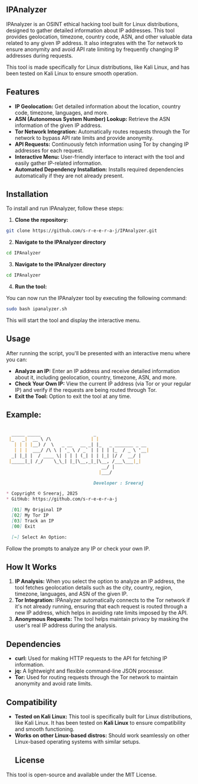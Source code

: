 ## IPAnalyzer
IPAnalyzer is an OSINT ethical hacking tool built for Linux distributions, designed to gather detailed information about IP addresses. This tool provides geolocation, timezone, country code, ASN, and other valuable data related to any given IP address. It also integrates with the Tor network to ensure anonymity and avoid API rate limiting by frequently changing IP addresses during requests.

This tool is made specifically for Linux distributions, like Kali Linux, and has been tested on Kali Linux to ensure smooth operation.

## Features
- **IP Geolocation:** Get detailed information about the location, country code, timezone, languages, and more.
- **ASN (Autonomous System Number) Lookup:** Retrieve the ASN information of the given IP address.
- **Tor Network Integration:** Automatically routes requests through the Tor network to bypass API rate limits and provide anonymity.
- **API Requests:** Continuously fetch information using Tor by changing IP addresses for each request.
- **Interactive Menu:** User-friendly interface to interact with the tool and easily gather IP-related information.
- **Automated Dependency Installation:** Installs required dependencies automatically if they are not already present.
## Installation
To install and run IPAnalyzer, follow these steps:

1. **Clone the repository:**

```bash
git clone https://github.com/s-r-e-e-r-a-j/IPAnalyzer.git
```
2. **Navigate to the IPAnalyzer directory** 
```bash
cd IPAnalyzer
```
3. **Navigate to the IPAnalyzer directory**
 ```bash
 cd IPAnalyzer
```
4. **Run the tool:**

You can now run the IPAnalyzer tool by executing the following command:

```bash
sudo bash ipanalyzer.sh
```
This will start the tool and display the interactive menu.

## Usage
After running the script, you'll be presented with an interactive menu where you can:

- **Analyze an IP:** Enter an IP address and receive detailed information about it, including geolocation, country, timezone, ASN, and more.
- **Check Your Own IP:** View the current IP address (via Tor or your regular IP) and verify if the requests are being routed through Tor.
- **Exit the Tool:** Option to exit the tool at any time.
  
## Example:
```markdown

  _____ _____                    _                    
 |_   _|  __ \ /\               | |                   
   | | | |__) /  \   _ __   __ _| |_   _ _______ _ __ 
   | | |  ___/ /\ \ | '_ \ / _` | | | | |_  / _ \ '__|
  _| |_| |  / ____ \| | | | (_| | | |_| |/ /  __/ |   
 |_____|_| /_/    \_\_| |_|\__,_|_|\__, /___\___|_|   
                                    __/ |             
                                   |___/              

                                 Developer : Sreeraj

* Copyright © Sreeraj, 2025
* GitHub: https://github.com/s-r-e-e-r-a-j

  [01] My Original IP
  [02] My Tor IP 
  [03] Track an IP
  [00] Exit

  [~] Select An Option:

```

Follow the prompts to analyze any IP or check your own IP.

## How It Works
1. **IP Analysis:** When you select the option to analyze an IP address, the tool fetches geolocation details such as the city, country, region, timezone, languages, and ASN of the given IP.
2. **Tor Integration:** IPAnalyzer automatically connects to the Tor network if it's not already running, ensuring that each request is routed through a new IP address, which helps in avoiding rate limits imposed by the API.
3. **Anonymous Requests:** The tool helps maintain privacy by masking the user's real IP address during the analysis.
## Dependencies
- **curl:** Used for making HTTP requests to the API for fetching IP information.
- **jq:** A lightweight and flexible command-line JSON processor.
- **Tor:** Used for routing requests through the Tor network to maintain anonymity and avoid rate limits.
## Compatibility
- **Tested on Kali Linux:** This tool is specifically built for Linux distributions, like Kali Linux. It has been tested on **Kali Linux** to ensure compatibility and smooth functioning.
- **Works on other Linux-based distros:** Should work seamlessly on other Linux-based operating systems with similar setups.
  ## License
This tool is open-source and available under the MIT License.

